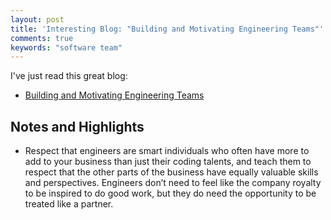 ```yaml
---
layout: post
title: 'Interesting Blog: "Building and Motivating Engineering Teams"'
comments: true
keywords: "software team"
---
```


I've just read this great blog:

- [Building and Motivating Engineering Teams](https://medium.com/@skamille/building-and-motivating-engineering-teams-24fd56910039#.xsmtfnqun)


## Notes and Highlights

- Respect that engineers are smart individuals who often have more to add to your business than just their coding talents, and teach them to respect that the other parts of the business have equally valuable skills and perspectives. Engineers don’t need to feel like the company royalty to be inspired to do good work, but they do need the opportunity to be treated like a partner.
